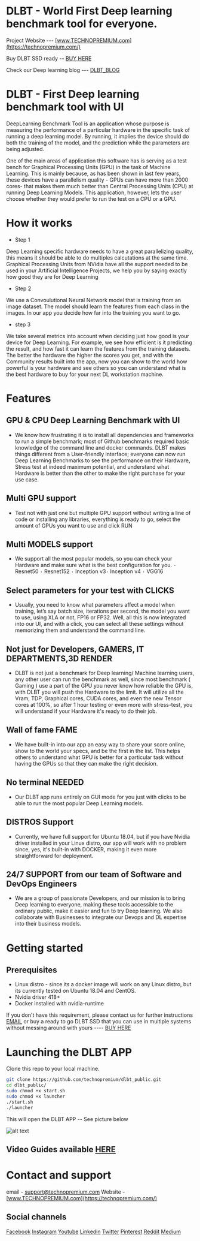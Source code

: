 # DLBT - World First Deep learning benchmark tool for everyone. 
Project Website --- [www.TECHNOPREMIUM.com](https://technopremium.com/)

Buy DLBT SSD ready -- [BUY HERE](https://maverick-tech.com/products/dlbt-ssd)

Check our Deep learning blog --- [DLBT_BLOG](https://technopremium.com/blog/)

# DLBT - First Deep learning benchmark tool with UI  

DeepLearning Benchmark Tool is an application whose purpose is measuring the performance of a particular hardware in the specific task of running a deep learning model. By running, it implies the device should do both the training of the model, and the prediction while the parameters are being adjusted.

One of the main areas of application this software has is serving as a test bench for Graphical Processing Units (GPU) in the task of Machine Learning. This is mainly because, as has been shown in last few years, these devices have a parallelism quality - GPUs can have more than 2000 cores- that makes them much better than Central Processing Units (CPU) at running Deep Learning Models. This application, however, lets the user choose whether they would prefer to run the test on a CPU or a GPU.

# How it works 

* Step 1

Deep Learning specific hardware needs to have a great parallelizing quality, this means it should be able to do multiples calcutations at the same time. Graphical Processing Units from NVidia have all the support needed to be used in your Artificial Intelligence Projects, we help you by saying exactly how good they are for Deep Learning

* Step 2 

We use a Convoulutional Neural Network model that is training from an image dataset. The model should learn the features from each class in the images. In our app you decide how far into the training you want to go.

* step 3

We take several metrics into account when deciding just how good is your device for Deep Learning. For example, we see how efficient is it predicting the result, and how fast it can learn the features from the training datasets. The better the hardware the higher the scores you get, and with the Community results built into the app, now you can show to the world how powerful is your hardware and see others so you can understand what is the best hardware to buy for your next DL workstation machine.

# Features 

## GPU & CPU Deep Learning Benchmark with UI

- We know how frustrating it is to install all dependencies and frameworks to run a simple benchmark; most of Github benchmarks required basic knowledge of the command line and docker commands. DLBT makes things different from a User-friendly interface; everyone can now run Deep Learning Benchmarks to see the performance on their Hardware, Stress test at indeed maximum potential, and understand what Hardware is better than the other to make the right purchase for your use case.

## Multi GPU support

- Test not with just one but multiple GPU support without writing a line of code or installing any libraries, everything is ready to go, select the amount of GPUs you want to use and click RUN

## Multi MODELS support

- We support all the most popular models, so you can check your Hardware and make sure what is the best configuration for you. ٠ Resnet50 ٠ Resnet152 ٠ Inception v3٠ Inception v4 ٠ VGG16

## Select parameters for your test with CLICKS

- Usually, you need to know what parameters affect a model when training, let’s say batch size, iterations per second, the model you want to use, using XLA or not, FP16 or FP32. Well, all this is now integrated into our UI, and with a click, you can select all these settings without memorizing them and understand the command line.

## Not just for Developers, GAMERS, IT DEPARTMENTS,3D RENDER

- DLBT is not just a benchmark for Deep learning/ Machine learning users, any other user can run the benchmark as well, since most benchmark ( Gaming ) use a part of the GPU you never know how reliable the GPU is, with DLBT you will push the Hardware to the limit. It will utilize all the Vram, TDP, Graphical cores, CUDA cores, and even the new Tensor cores at 100%, so after 1 hour testing or even more with stress-test, you will understand if your Hardware it's ready to do their job.

## Wall of fame FAME

- We have built-in into our app an easy way to share your score online, show to the world your specs, and be the first in the list. This helps others to understand what GPU is better for a particular task without having the GPUs so that they can make the right decision.

## No terminal NEEDED

- Our DLBT app runs entirely on GUI mode for you just with clicks to be able to run the most popular Deep Learning models.

## DISTROS Support

- Currently, we have full support for Ubuntu 18.04, but if you have Nvidia driver installed in your Linux distro, our app will work with no problem since, yes, it's built-in with DOCKER, making it even more straightforward for deployment.

## 24/7 SUPPORT from our team of Software and DevOps Engineers

- We are a group of passionate Developers, and our mission is to bring Deep learning to everyone, making these tools accessible to the ordinary public, make it easier and fun to try Deep learning. We also collaborate with Businesses to integrate our Devops and DL expertise into their business models.

# Getting started 

## Prerequisites 

* Linux distro - since its a docker image will work on any Linux distro, but its currently tested on Ubuntu 18.04 and CentOS. 
* Nvidia driver 418+ 
* Docker installed with nvidia-runtime 

If you don't have this requirement, please contact us for further instructions [EMAIL](support@technopremium.com) or buy a ready to go DLBT SSD that you can use in multiple systems without messing around with yours ---- [BUY HERE](https://maverick-tech.com/products/dlbt-ssd) 

# Launching the DLBT APP 

Clone this repo to your local machine. 

```bash 
git clone https://github.com/technopremium/dlbt_public.git
cd dlbt_public/
sudo chmod +x start.sh
sudo chmod +x launcher
./start.sh
./launcher
```

This will open the DLBT APP -- See picture below 

![alt text](https://github.com/technopremium/dlbt_public/blob/master/dlbtmarkdown.png?raw=true)

## Video Guides available [HERE](https://www.youtube.com/channel/UCyskeAVxrGH0RfftrQ-Xl0Q) 

# Contact and support 

email - support@technopremium.com 
Website - [www.TECHNOPREMIUM.com](https://technopremium.com/)

## Social channels
[Facebook](https://www.facebook.com/technopremium)
[Instagram](https://www.instagram.com/technopremium/)
[Youtube](https://www.youtube.com/channel/UCyskeAVxrGH0RfftrQ-Xl0Q)
[Linkedin](https://www.linkedin.com/in/ruben-r-fernandez-105322135/)
[Twitter](https://twitter.com/technopremium1)
[Pinterest](https://www.pinterest.com/TechnopremiumUSA/)
[Reddit](https://www.reddit.com/user/gimel1213)
[Medium](https://medium.com/@technopremiumusa)


